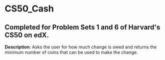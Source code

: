 # CS50_Cash
## Completed for Problem Sets 1 and 6 of Harvard's CS50 on edX.

**Description**: Asks the user for how much change is owed and returns the minimum number of coins that can be used to make the change. 

